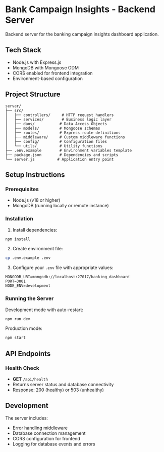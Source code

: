 # Bank Campaign Insights - Backend Server

Backend server for the banking campaign insights dashboard application.

## Tech Stack

- Node.js with Express.js
- MongoDB with Mongoose ODM
- CORS enabled for frontend integration
- Environment-based configuration

## Project Structure

```
server/
├── src/
│   ├── controllers/     # HTTP request handlers
│   ├── services/        # Business logic layer
│   ├── daos/           # Data Access Objects
│   ├── models/         # Mongoose schemas
│   ├── routes/         # Express route definitions
│   ├── middleware/     # Custom middleware functions
│   ├── config/         # Configuration files
│   └── utils/          # Utility functions
├── .env.example        # Environment variables template
├── package.json        # Dependencies and scripts
└── server.js          # Application entry point
```

## Setup Instructions

### Prerequisites

- Node.js (v18 or higher)
- MongoDB (running locally or remote instance)

### Installation

1. Install dependencies:
```bash
npm install
```

2. Create environment file:
```bash
cp .env.example .env
```

3. Configure your `.env` file with appropriate values:
```
MONGODB_URI=mongodb://localhost:27017/banking_dashboard
PORT=3001
NODE_ENV=development
```

### Running the Server

Development mode with auto-restart:
```bash
npm run dev
```

Production mode:
```bash
npm start
```

## API Endpoints

### Health Check
- **GET** `/api/health`
- Returns server status and database connectivity
- Response: 200 (healthy) or 503 (unhealthy)

## Development

The server includes:
- Error handling middleware
- Database connection management
- CORS configuration for frontend
- Logging for database events and errors
